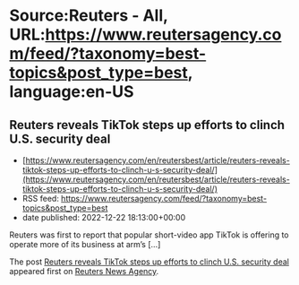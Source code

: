 # Source:Reuters - All, URL:https://www.reutersagency.com/feed/?taxonomy=best-topics&post_type=best, language:en-US

## Reuters reveals TikTok steps up efforts to clinch U.S. security deal
 - [https://www.reutersagency.com/en/reutersbest/article/reuters-reveals-tiktok-steps-up-efforts-to-clinch-u-s-security-deal/](https://www.reutersagency.com/en/reutersbest/article/reuters-reveals-tiktok-steps-up-efforts-to-clinch-u-s-security-deal/)
 - RSS feed: https://www.reutersagency.com/feed/?taxonomy=best-topics&post_type=best
 - date published: 2022-12-22 18:13:00+00:00

<p>Reuters was first to report that popular short-video app TikTok is offering to operate more of its business at arm&#8217;s [&#8230;]</p>
<p>The post <a href="https://www.reutersagency.com/en/reutersbest/article/reuters-reveals-tiktok-steps-up-efforts-to-clinch-u-s-security-deal/" rel="nofollow">Reuters reveals TikTok steps up efforts to clinch U.S. security deal</a> appeared first on <a href="https://www.reutersagency.com/en/" rel="nofollow">Reuters News Agency</a>.</p>

